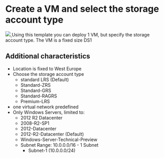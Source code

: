 ﻿# Create a VM and select the storage account type 
<a href="https://portal.azure.com/#create/Microsoft.Template/uri/https%3A%2F%2Fraw.githubusercontent.com%2FStijnc%2FResource-Manager%2Fmaster%2FSingleVMChooseStorageType%2FTemplates%2FSingleVMChooseStoragetype.json" target="_blank"> 
    <img src="http://azuredeploy.net/deploybutton.png"/> 
</a> 
Using this template you can deploy 1 VM, but specify the storage account type. The VM is a fixed size DS1 
 
## Additional characteristics
 - Location is fixed to West Europe
 - Choose the storage account type
	- standard LRS (Default)
	- Standard-ZRS
    - Standard-GRS
    - Standard-RAGRS
    - Premium-LRS
 - one virtual network predefined 
 - Only Windows Servers, limited to: 
	- 2012 R2 Datacenter 
	- 2008-R2-SP1 
	- 2012-Datacenter 
	- 2012-R2-Datacenter (Default) 
	- Windows-Server-Technical-Preview 
	- Subnet Range: 10.0.0.0/16 - 1 Subnet 
		- Subnet-1 (10.0.0.0/24)
